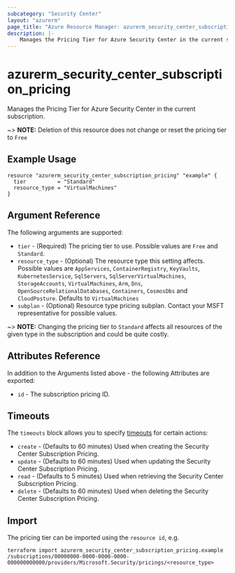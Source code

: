 ```yaml
---
subcategory: "Security Center"
layout: "azurerm"
page_title: "Azure Resource Manager: azurerm_security_center_subscription_pricing"
description: |-
    Manages the Pricing Tier for Azure Security Center in the current subscription.
---
```


# azurerm_security_center_subscription_pricing

Manages the Pricing Tier for Azure Security Center in the current subscription.

~> **NOTE:** Deletion of this resource does not change or reset the pricing tier to `Free`

## Example Usage

```hcl
resource "azurerm_security_center_subscription_pricing" "example" {
  tier          = "Standard"
  resource_type = "VirtualMachines"
}
```

## Argument Reference

The following arguments are supported:

* `tier` - (Required) The pricing tier to use. Possible values are `Free` and `Standard`.
* `resource_type` - (Optional) The resource type this setting affects. Possible values are `AppServices`, `ContainerRegistry`, `KeyVaults`, `KubernetesService`, `SqlServers`, `SqlServerVirtualMachines`, `StorageAccounts`, `VirtualMachines`, `Arm`, `Dns`, `OpenSourceRelationalDatabases`, `Containers`, `CosmosDbs` and `CloudPosture`. Defaults to `VirtualMachines`
* `subplan` - (Optional) Resource type pricing subplan. Contact your MSFT representative for possible values.

~> **NOTE:** Changing the pricing tier to `Standard` affects all resources of the given type in the subscription and could be quite costly.

## Attributes Reference

In addition to the Arguments listed above - the following Attributes are exported:

* `id` - The subscription pricing ID.

## Timeouts

The `timeouts` block allows you to specify [timeouts](https://www.terraform.io/language/resources/syntax#operation-timeouts) for certain actions:

* `create` - (Defaults to 60 minutes) Used when creating the Security Center Subscription Pricing.
* `update` - (Defaults to 60 minutes) Used when updating the Security Center Subscription Pricing.
* `read` - (Defaults to 5 minutes) Used when retrieving the Security Center Subscription Pricing.
* `delete` - (Defaults to 60 minutes) Used when deleting the Security Center Subscription Pricing.

## Import

The pricing tier can be imported using the `resource id`, e.g.

```shell
terraform import azurerm_security_center_subscription_pricing.example /subscriptions/00000000-0000-0000-0000-000000000000/providers/Microsoft.Security/pricings/<resource_type>
```
